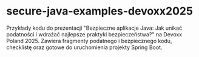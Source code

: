 # secure-java-examples-devoxx2025
Przykłady kodu do prezentacji "Bezpieczne aplikacje Java: Jak unikać podatności i wdrażać najlepsze praktyki bezpieczeństwa?" na Devoxx Poland 2025. Zawiera fragmenty podatnego i bezpiecznego kodu, checklistę oraz gotowe do uruchomienia projekty Spring Boot.
